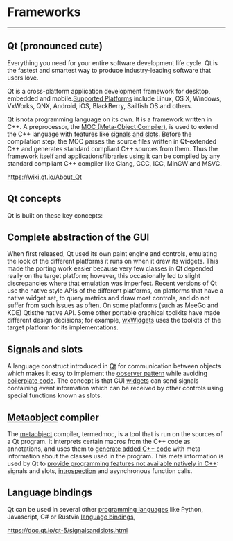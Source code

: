 # Frameworks

---

## Qt (pronounced cute)

Everything you need for your entire software development life cycle. Qt is the fastest and smartest way to produce industry-leading software that users love.

Qt is a cross-platform application development framework for desktop, embedded and mobile.[Supported Platforms](https://wiki.qt.io/Supported_Platforms) include Linux, OS X, Windows, VxWorks, QNX, Android, iOS, BlackBerry, Sailfish OS and others.

Qt isnota programming language on its own. It is a framework written in C++. A preprocessor, the [MOC (Meta-Object Compiler)](http://doc.qt.io/qt-5/moc.html), is used to extend the C++ language with features like [signals and slots](http://doc.qt.io/qt-5/signalsandslots.html). Before the compilation step, the MOC parses the source files written in Qt-extended C++ and generates standard compliant C++ sources from them. Thus the framework itself and applications/libraries using it can be compiled by any standard compliant C++ compiler like Clang, GCC, ICC, MinGW and MSVC.

<https://wiki.qt.io/About_Qt>

## Qt concepts

Qt is built on these key concepts:

## Complete abstraction of the GUI

When first released, Qt used its own paint engine and controls, emulating the look of the different platforms it runs on when it drew its widgets. This made the porting work easier because very few classes in Qt depended really on the target platform; however, this occasionally led to slight discrepancies where that emulation was imperfect. Recent versions of Qt use the native style APIs of the different platforms, on platforms that have a native widget set, to query metrics and draw most controls, and do not suffer from such issues as often. On some platforms (such as MeeGo and KDE) Qtisthe native API. Some other portable graphical toolkits have made different design decisions; for example, [wxWidgets](https://en.wikipedia.org/wiki/WxWidgets) uses the toolkits of the target platform for its implementations.

## Signals and slots

A language construct introduced in [Qt](https://en.wikipedia.org/wiki/Qt_(toolkit)) for communication between objects which makes it easy to implement the [observer pattern](https://en.wikipedia.org/wiki/Observer_pattern) while avoiding [boilerplate code](https://en.wikipedia.org/wiki/Boilerplate_code). The concept is that GUI [widgets](https://en.wikipedia.org/wiki/GUI_widget) can send signals containing event information which can be received by other controls using special functions known as slots.

## [Metaobject](https://en.wikipedia.org/wiki/Meta-object_System) compiler

The [metaobject](https://en.wikipedia.org/wiki/Metaobject) compiler, termedmoc, is a tool that is run on the sources of a Qt program. It interprets certain macros from the C++ code as annotations, and uses them to [generate added C++ code](https://en.wikipedia.org/wiki/Code_generator) with meta information about the classes used in the program. This meta information is used by Qt to [provide programming features not available natively in C++](https://en.wikipedia.org/wiki/Greenspun%27s_tenth_rule): signals and slots, [introspection](https://en.wikipedia.org/wiki/Type_introspection) and asynchronous function calls.

## Language bindings

Qt can be used in several other [programming languages](https://en.wikipedia.org/wiki/Programming_language) like Python, Javascript, C# or Rustvia [language bindings](https://en.wikipedia.org/wiki/Language_binding),

<https://doc.qt.io/qt-5/signalsandslots.html>
